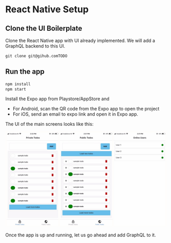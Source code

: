 # React Native Setup

## Clone the UI Boilerplate

Clone the React Native app with UI already implemented. We will add a GraphQL backend to this UI.

```
git clone git@gihub.comTODO
```

## Run the app

```
npm install
npm start
```

Install the Expo app from Playstore/AppStore and

- For Android, scan the QR code from the Expo app to open the project
- For iOS, send an email to expo link and open it in Expo app.

The UI of the main screens looks like this:

![ui-boilerplate](../images/ui-boilerplate.jpeg)

Once the app is up and running, let us go ahead and add GraphQL to it.

